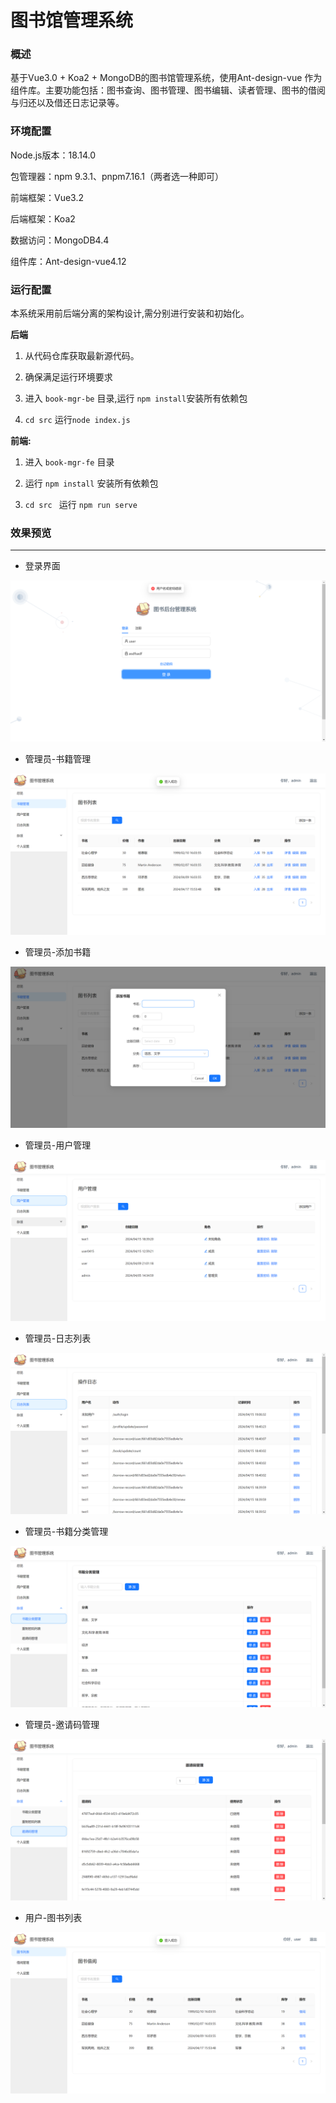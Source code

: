 # 图书馆管理系统

### 概述

基于Vue3.0 + Koa2 + MongoDB的图书馆管理系统，使用Ant-design-vue 作为组件库。主要功能包括：图书查询、图书管理、图书编辑、读者管理、图书的借阅与归还以及借还日志记录等。

### 环境配置

Node.js版本：18.14.0

包管理器：npm 9.3.1、pnpm7.16.1（两者选一种即可）

前端框架：Vue3.2

后端框架：Koa2

数据访问：MongoDB4.4

组件库：Ant-design-vue4.12

### 运行配置

本系统采用前后端分离的架构设计,需分别进行安装和初始化。

**后端**

1) 从代码仓库获取最新源代码。

2) 确保满足运行环境要求

3) 进入 `book-mgr-be` 目录,运行 `npm install`安装所有依赖包

4) `cd src`  运行`node index.js`

**前端:**  

1) 进入 `book-mgr-fe` 目录

2) 运行 `npm install` 安装所有依赖包  

3) `cd src `  运行 `npm run serve` 

### 效果预览

---

* 登录界面

![信图片_2024041519074](assets/微信图片_20240415190744.png)

* 管理员-书籍管理

![信图片_2024041519063](assets/微信图片_20240415190639.png)

* 管理员-添加书籍

![信图片_2024041519101](assets/微信图片_20240415191014-1714896996623.png)

* 管理员-用户管理

![信图片_2024041519065](assets/微信图片_20240415190657.png)

* 管理员-日志列表

![信图片_2024041519070](assets/微信图片_20240415190704.png)

* 管理员-书籍分类管理

![信图片_2024041519071](assets/微信图片_20240415190711.png)

* 管理员-邀请码管理

![信图片_2024041519071](assets/微信图片_20240415190719.png)

* 用户-图书列表

![信图片_2024041519082](assets/微信图片_20240415190826.png)